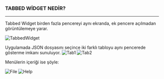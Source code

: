 ### TABBED WİDGET NEDİR?
---
Tabbed Widget birden fazla pencereyi aynı ekranda, ek pencere açılmadan görüntülemeye yarar.

![TabbedWidget](https://user-images.githubusercontent.com/77548130/133143294-16be5687-942f-4251-ab80-72182629ac0d.JPG)


Uygulamada JSON dosyasını seçince iki farklı tabloyu aynı pencerede gösterme imkanı sunuluyor.
![Tab1](https://user-images.githubusercontent.com/77548130/133143680-0b4ce7fe-d678-4a08-a7ae-caae34877437.JPG)
![Tab2](https://user-images.githubusercontent.com/77548130/133143778-57508d88-7f4f-46e8-bb75-da485d5f3710.JPG)

Menülerin içeriği ise şöyle:

 ![File](https://user-images.githubusercontent.com/77548130/133144491-8b5933d8-3e36-417a-860f-228ab09cebb8.JPG) ![Help](https://user-images.githubusercontent.com/77548130/133144955-5523fe60-a038-4635-8f8d-a23fad695cd0.JPG)









